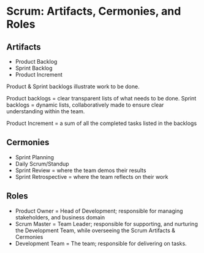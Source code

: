 # Scrum: Artifacts, Cermonies, and Roles

## Artifacts

- Product Backlog
- Sprint Backlog
- Product Increment

Product & Sprint backlogs illustrate work to be done.

Product backlogs = clear transparent lists of what needs to be done.
Sprint backlogs = dynamic lists, collaboratively made to ensure clear understanding within the team.

Product Increment = a sum of all the completed tasks listed in the backlogs

## Cermonies

- Sprint Planning
- Daily Scrum/Standup
- Sprint Review = where the team demos their results
- Sprint Retrospective = where the team reflects on their work

## Roles

- Product Owner = Head of Development; responsible for managing stakeholders, and business domain
- Scrum Master = Team Leader; responsible for supporting, and nurturing the Development Team, while overseeing the Scrum Artifacts & Cermonies
- Development Team = The team; responsible for delivering on tasks.
